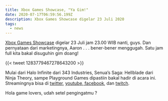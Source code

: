 ```yaml
---
title: Xbox Games Showcase, "Ya Gim!"
date: 2020-07-17T06:59:56.199Z
description: Xbox Games Showcase digelar 23 Juli 2020
tags:
  - news
---
```

[Xbox Games Showcase](<https://www.xbox.com/en-US/xbox-games-showcase>) digelar 23 Juli jam 23.00 WIB nanti, guys. Dan pernyataan dari marketingnya, Aaron . . . bener-bener menggugah. Satu jam full kita bakal disuguhin gim doang!

{{< tweet 1283779467278643200 >}}

Mulai dari Halo Infinite dari 343 Industries, Senua’s Saga: Hellblade dari Ninja Theory, sampe Playground Games dipastiin bakal hadir di acara ini. Streamingnya bisa di [twitter](<https://twitter.com/Xbox>), [youtube](<https://www.youtube.com/user/xbox/hub>),[ facebook](<https://www.facebook.com/xbox/>), dan [twitch](<https://www.twitch.tv/Xbox>).

Hola game lovers, udah setel pengingatmu ?